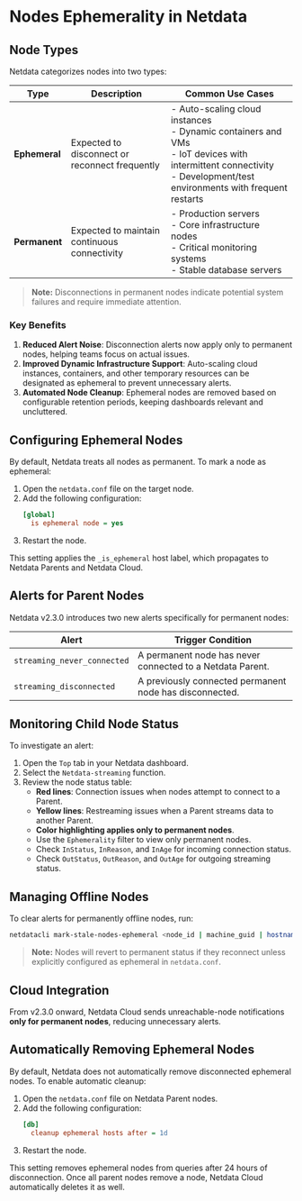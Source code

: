 # Nodes Ephemerality in Netdata

## Node Types

Netdata categorizes nodes into two types:

| Type      | Description                                          | Common Use Cases                                                                                                                                                     |
|-----------|------------------------------------------------------|---------------------------------------------------------------------------------------------------------------------------------------------------------------------|
| **Ephemeral** | Expected to disconnect or reconnect frequently | - Auto-scaling cloud instances<br>- Dynamic containers and VMs<br>- IoT devices with intermittent connectivity<br>- Development/test environments with frequent restarts |
| **Permanent** | Expected to maintain continuous connectivity   | - Production servers<br>- Core infrastructure nodes<br>- Critical monitoring systems<br>- Stable database servers                                                   |

> **Note:** Disconnections in permanent nodes indicate potential system failures and require immediate attention.

### Key Benefits

  1. **Reduced Alert Noise**: Disconnection alerts now apply only to permanent nodes, helping teams focus on actual issues.
  2. **Improved Dynamic Infrastructure Support**: Auto-scaling cloud instances, containers, and other temporary resources can be designated as ephemeral to prevent unnecessary alerts.
  3. **Automated Node Cleanup**: Ephemeral nodes are removed based on configurable retention periods, keeping dashboards relevant and uncluttered.

## Configuring Ephemeral Nodes

By default, Netdata treats all nodes as permanent. To mark a node as ephemeral:

1. Open the `netdata.conf` file on the target node.
2. Add the following configuration:
   ```ini
   [global]
     is ephemeral node = yes
   ```
3. Restart the node.

This setting applies the `_is_ephemeral` host label, which propagates to Netdata Parents and Netdata Cloud.

## Alerts for Parent Nodes

Netdata v2.3.0 introduces two new alerts specifically for permanent nodes:

| Alert                     | Trigger Condition                                             |
|---------------------------|--------------------------------------------------------------|
| `streaming_never_connected` | A permanent node has never connected to a Netdata Parent.   |
| `streaming_disconnected`  | A previously connected permanent node has disconnected.      |

## Monitoring Child Node Status

To investigate an alert:

1. Open the `Top` tab in your Netdata dashboard.
2. Select the `Netdata-streaming` function.
3. Review the node status table:
   - **Red lines**: Connection issues when nodes attempt to connect to a Parent.
   - **Yellow lines**: Restreaming issues when a Parent streams data to another Parent.
   - **Color highlighting applies only to permanent nodes**.
   - Use the `Ephemerality` filter to view only permanent nodes.
   - Check `InStatus`, `InReason`, and `InAge` for incoming connection status.
   - Check `OutStatus`, `OutReason`, and `OutAge` for outgoing streaming status.

## Managing Offline Nodes

To clear alerts for permanently offline nodes, run:

```bash
netdatacli mark-stale-nodes-ephemeral <node_id | machine_guid | hostname | ALL_NODES>
```

> **Note:** Nodes will revert to permanent status if they reconnect unless explicitly configured as ephemeral in `netdata.conf`.

## Cloud Integration

From v2.3.0 onward, Netdata Cloud sends unreachable-node notifications **only for permanent nodes**, reducing unnecessary alerts.

## Automatically Removing Ephemeral Nodes

By default, Netdata does not automatically remove disconnected ephemeral nodes. To enable automatic cleanup:

1. Open the `netdata.conf` file on Netdata Parent nodes.
2. Add the following configuration:
   ```ini
   [db]
     cleanup ephemeral hosts after = 1d
   ```
3. Restart the node.

This setting removes ephemeral nodes from queries after 24 hours of disconnection. Once all parent nodes remove a node, Netdata Cloud automatically deletes it as well.